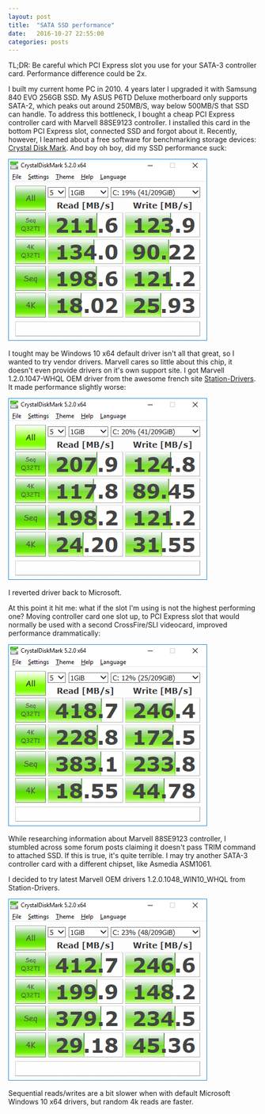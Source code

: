 ```yaml
---
layout: post
title:  "SATA SSD performance"
date:   2016-10-27 22:55:00
categories: posts
---
```


TL;DR: Be careful which PCI Express slot you use for your SATA-3 controller card. Performance difference could be 2x.

I built my current home PC in 2010. 4 years later I upgraded it with Samsung 840 EVO 256GB SSD.
My ASUS P6TD Deluxe motherboard only supports SATA-2, which peaks out around 250MB/S, way below 500MB/S that SSD can handle.
To address this bottleneck, I bought a cheap PCI Express controller card with Marvell 88SE9123 controller.
I installed this card in the bottom PCI Express slot, connected SSD and forgot about it.
Recently, however, I learned about a free software for benchmarking storage devices:
[Crystal Disk Mark](http://crystalmark.info/software/CrystalDiskMark/index-e.html).
And boy oh boy, did my SSD performance suck:

![Samsung 840 EVO SSD with default Microsoft Windows 10 x64 driver in bottom PCIE slot](/img/2016-10-27-sata-ssd-performance-1.png)

I tought may be Windows 10 x64 default driver isn't all that great, so I wanted to try vendor drivers.
Marvell cares so little about this chip, it doesn't even provide drivers on it's own support site.
I got Marvell 1.2.0.1047-WHQL OEM driver from the awesome french site
[Station-Drivers](http://www.station-drivers.com/index.php?option=com_remository&Itemid=352&func=select&id=348&lang=en).
It made performance slightly worse:

![Samsung 840 EVO SSD with Marvell 1.2.0.1047-WHQL x64 driver in bottom PCIE slot](/img/2016-10-27-sata-ssd-performance-2.png)

I reverted driver back to Microsoft.

At this point it hit me: what if the slot I'm using is not the highest performing one?
Moving controller card one slot up, to PCI Express slot that would normally be used with a second CrossFire/SLI videocard, improved performance drammatically:

![Samsung 840 EVO SSD with default Microsoft Windows 10 x64 driver in second from the bottom PCIE slot](/img/2016-10-27-sata-ssd-performance-3.png)

While researching information about Marvell 88SE9123 controller, I stumbled across some forum posts claiming it doesn't pass TRIM command to attached SSD.
If this is true, it's quite terrible.
I may try another SATA-3 controller card with a different chipset, like Asmedia ASM1061.

I decided to try latest Marvell OEM drivers 1.2.0.1048_WIN10_WHQL from Station-Drivers.

![Samsung 840 EVO SSD with Marvell 1.2.0.1048_WIN10_WHQL x64 driver in second from the bottom PCIE slot](/img/2016-10-27-sata-ssd-performance-4.png)

Sequential reads/writes are a bit slower when with default Microsoft Windows 10 x64 drivers, but random 4k reads are faster.
